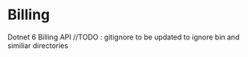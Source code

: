 # Billing
Dotnet 6 Billing API
//TODO : gitignore to be updated to ignore bin and similiar directories
